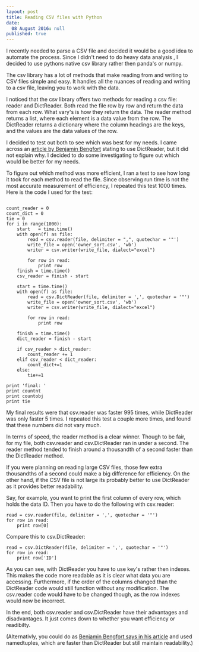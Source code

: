 ```yaml
---
layout: post
title: Reading CSV files with Python
date:
  08 August 2016: null
published: true
---
```

I recently needed to parse a CSV file and decided it would be a good idea to automate the process. Since I didn't need to do heavy  data analysis , I decided to use pythons native csv library rather then panda's or numpy.  

The csv library has a lot of methods that make reading from and writing to CSV files simple and easy. It handles all the nuances of reading and writing to a csv file, leaving you to work with the data.

I noticed that the csv library offers two methods for reading a csv file: reader and DictReader. Both read the file row by row and return the data from each row. What vary's is how they return the data. The reader method returns a list, where each element is a data value from the row. The DictReader returns a dictionary where the column headings are the keys, and the values are the data values of the row.

I decided to test out both to see which was best for my needs. I came across an [article by Benjamin Bengfort](https://districtdatalabs.silvrback.com/simple-csv-data-wrangling-with-python) stating to use DictReader, but it did not explain why. I decided to do some investigating to figure out which would be better for my needs. 

To figure out which method was more efficient, I ran a test to see how long it took for each method to read the file. Since observing run time is not the most accurate measurement of efficiency, I repeated this test 1000 times. Here is the code I used for the test: 

```

count_reader = 0
count_dict = 0
tie = 0
for i in range(1000):
    start   = time.time()
    with open(f) as file:
        read = csv.reader(file, delimiter = ",", quotechar = '"')
        write_file = open('owner_sort.csv', 'wb')
        writer = csv.writer(write_file, dialect="excel")  
        
        for row in read:
            print row  
    finish = time.time()
    csv_reader = finish - start

    start = time.time()   
    with open(f) as file:
        read = csv.DictReader(file, delimiter = ',', quotechar = '"')
        write_file = open('owner_sort.csv', 'wb')
        writer = csv.writer(write_file, dialect="excel")
        
        for row in read:
            print row 
            
    finish = time.time()
    dict_reader = finish - start
   
    if csv_reader > dict_reader:
        count_reader += 1
    elif csv_reader < dict_reader:
        count_dict+=1
    else:
        tie+=1

print 'final: '   
print countnt
print countobj
print tie
```

My final results were that csv.reader was faster 995 times, while DictReader was only faster 5 times. I repeated this test a couple more times, and found that these numbers did not vary much.

In terms of speed, the reader method is a clear winner. Though to be fair, for my file, both csv.reader and csv.DictReader ran in under a second. The reader method tended to finish around a thousandth of a second faster than the DictReader method.

If you were planning on reading  large CSV files,  those few extra thousandths of a second could make a big difference for efficiency. On the other hand, if the CSV file is not large its probably better to use DictReader as it provides better readability.

Say, for example, you want to print the first column of every row, which holds the data ID. Then you have to do the following with csv.reader:

```
read = csv.reader(file, delimiter = ',', quotechar = '"')
for row in read:
    print row[0]
```

Compare this to csv.DictReader:

```
read = csv.DictReader(file, delimiter = ',', quotechar = '"')
for row in read:
    print row['ID']
```

As you can see, with DictReader you have to use key's rather then indexes. This makes the code more readable as it is clear what data you are accessing. Furthermore, if the order of the columns changed than the DictReader code would still function without any modification. The csv.reader code would have to be changed though, as the row indexes would now be incorrect.

In the end, both csv.reader and csv.DictReader have their advantages and disadvantages. It just comes down to whether you want efficiency or readibilty.

(Alternativly, you could do as [Benjamin Bengfort says in his article](https://districtdatalabs.silvrback.com/simple-csv-data-wrangling-with-python) and used namedtuples, which are faster than DictReader but still maintain readability.)
